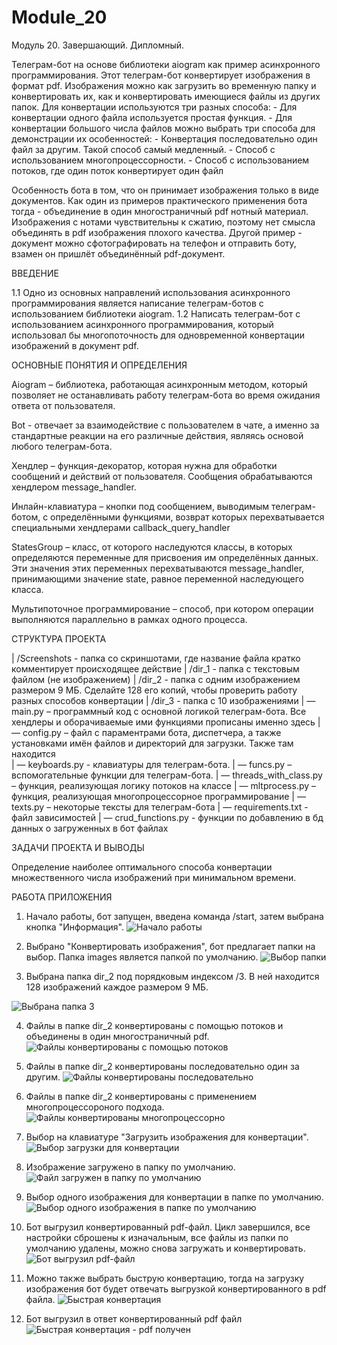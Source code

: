 # Module_20
Модуль 20. Завершающий. Дипломный.

Телеграм-бот на основе библиотеки aiogram как пример асинхронного программирования.
Этот телеграм-бот конвертирует изображения в формат pdf. Изображения можно как загрузить во временную папку и конвертировать их,
как и конвертировать имеющиеся файлы из других папок.
Для конвертации используются три разных способа:
    - Для конвертации одного файла используется простая функция.
    - Для конвертации большого числа файлов можно выбрать три способа для демонстрации их особенностей:
        - Конвертация последовательно один файл за другим. Такой способ самый медленный.
        - Способ с использованием многопроцессорности.
        - Способ с использованием потоков, где один поток конвертирует один файл

Особенность бота в том, что он принимает изображения только в виде документов.
Как один из примеров практического применения бота тогда - объединение в один многостраничный pdf нотный материал.
Изображения с нотами чувствительны к сжатию, поэтому нет смысла объединять в pdf изображения плохого качества.
Другой пример - документ можно сфотографировать на телефон и отправить боту, взамен он пришлёт объединённый pdf-документ.


ВВЕДЕНИЕ

1.1 Одно из основных направлений использования асинхронного программирования является написание телеграм-ботов с использованием библиотеки aiogram.
1.2 Написать телеграм-бот с использованием асинхронного программирования, который использовал бы многопоточность для одновременной конвертации изображений в документ pdf.



ОСНОВНЫЕ ПОНЯТИЯ И ОПРЕДЕЛЕНИЯ

Aiogram – библиотека, работающая асинхронным методом, который позволяет не останавливать работу телеграм-бота во время ожидания ответа от пользователя.

Bot -  отвечает за взаимодействие с пользователем в чате, а именно за стандартные реакции на его различные действия, являясь основой любого телеграм-бота.

Хендлер – функция-декоратор, которая нужна для обработки сообщений и действий от пользователя. Сообщения обрабатываются хендлером message_handler.

Инлайн-клавиатура – кнопки под сообщением, выводимым телеграм-ботом, с определёнными функциями, возврат которых перехватывается специальными хендлерами callback_query_handler


StatesGroup – класс, от которого наследуются классы, в которых определяются переменные для присвоения им определённых данных. Эти значения этих переменных перехватываются message_handler, принимающими значение state, равное переменной наследующего класса.

Мультипоточное программирование – способ, при котором операции выполняются параллельно в рамках одного процесса.


СТРУКТУРА ПРОЕКТА

| /Screenshots - папка со скриншотами, где название файла кратко комментирует происходящее действие
| /dir_1 - папка с текстовым файлом (не изображением)
| /dir_2 - папка с одним изображением размером 9 МБ. Сделайте 128 его копий, чтобы проверить работу разных способов конвертации
| /dir_3 - папка с 10 изображениями
| — main.py – программный код с основной логикой телеграм-бота. Все хендлеры и оборачиваемые ими функциями прописаны именно здесь
| — config.py – файл с параментрами бота, диспетчера, а также установками имён файлов и директорий для загрузки. Также там находится  
| — keyboards.py - клавиатуры для телеграм-бота.
| — funcs.py – вспомогательные функции для телеграм-бота.
| — threads_with_class.py – функция, реализующая логику потоков на классе
| — mltprocess.py – функция, реализующая многопроцессорное программирование
| — texts.py – некоторые тексты для телеграм-бота
| — requirements.txt - файл зависимостей
| — crud_functions.py - функции по добавлению в бд данных о загруженных в бот файлах


ЗАДАЧИ ПРОЕКТА И ВЫВОДЫ

Определение наиболее оптимального способа конвертации множественного числа изображений при минимальном времени.

РАБОТА ПРИЛОЖЕНИЯ
1. Начало работы, бот запущен, введена команда /start, затем выбрана кнопка "Информация". 
![Начало работы](https://github.com/user-attachments/assets/2d4544b7-5d7c-441f-a046-df274aed02de)

2. Выбрано "Конвертировать изображения", бот предлагает папки на выбор. Папка images является папкой по умолчанию.
![Выбор папки](https://github.com/user-attachments/assets/48c83bdb-108c-4212-9274-e8aa8f6fe534)

3. Выбрана папка dir_2 под порядковым индексом /3. В ней находится 128 изображений каждое размером 9 МБ. 

![Выбрана папка 3](https://github.com/user-attachments/assets/e645c743-4162-4496-b137-99e0248ed81c)

4. Файлы в папке dir_2 конвертированы с помощью потоков и объединены в один многостраничный pdf.
![Файлы конвертированы с помощью потоков](https://github.com/user-attachments/assets/4b93d897-6751-432b-ab0a-df0ca32302a5)

5. Файлы в папке dir_2 конвертированы последовательно один за другим.
![Файлы конвертированы последовательно](https://github.com/user-attachments/assets/8f919e49-3316-4fa5-a7ad-3402c28143c3)

6. Файлы в папке dir_2 конвертированы с применением многопроцессороного подхода.
![Файлы конвертированы многопроцессорно](https://github.com/user-attachments/assets/9d37bad4-d0bf-4895-af3d-ee8858e006f4)

7. Выбор на клавиатуре "Загрузить изображения для конвертации".
![Выбор загрузки для конвертации](https://github.com/user-attachments/assets/f7dff253-c32c-4d2e-a1e1-2278f5ff1c27)

8. Изображение загружено в папку по умолчанию.
![Файл загружен в папку по умолчанию](https://github.com/user-attachments/assets/26ed76b8-3ab6-4da8-93af-4cc9d1721cea)

9. Выбор одного изображения для конвертации в папке по умолчанию.
![Выбор одного изображения в папке по умолчанию](https://github.com/user-attachments/assets/7819986b-07d8-45e2-a235-5b0caf5305e0)

10. Бот выгрузил конвертированный pdf-файл. Цикл завершился, все настройки сброшены к изначальным, все файлы из папки по умолчанию удалены,
    можно снова загружать и конвертировать.
![Бот выгрузил pdf-файл](https://github.com/user-attachments/assets/784aea87-fd20-4975-b39c-57efa439dda8)

11. Можно также выбрать быструю конвертацию, тогда на загрузку изображения бот будет отвечать выгрузкой конвертированного в pdf файла.
![Быстрая конвертация](https://github.com/user-attachments/assets/2adbd44a-4026-48e6-803f-7ef222b8b20e)

12. Бот выгрузил в ответ конвертированный pdf файл
![Быстрая конвертация - pdf получен](https://github.com/user-attachments/assets/a4d1980b-3dd1-4907-90c3-680cb897601a)

 





